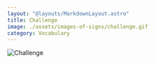 ```yaml
---
layout: "@layouts/MarkdownLayout.astro"
title: Challenge
image: ./assets/images-of-signs/challenge.gif
category: Vocabulary
---
```


![Challenge](@signs/challenge.gif)
